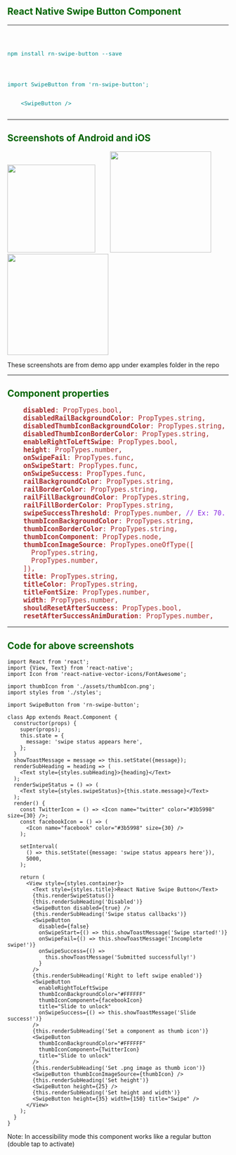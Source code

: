 <h2 style="color:darkgreen;">React Native Swipe Button Component</h2>
<hr>
<div style="color:darkcyan; font-size: 15px;">
  <code>
    <p>npm install rn-swipe-button --save</p>
    <p>import SwipeButton from 'rn-swipe-button';</p>
    &lt;SwipeButton /&gt; 
  </code>
</div>
<hr>
<div>
  <h2 style="color:darkgreen;">Screenshots of Android and iOS</h2>
  <img src="https://udaysravank.github.io/RNSwipeButton/rn-swipe-button-ios.png" width="200" style="margin-right: 30px;"/>
  <img src="https://udaysravank.github.io/RNSwipeButton/rn-swipe-button.png" style="margin-right: 30px;" width="230"/>
  <img src="https://udaysravank.github.io/RNSwipeButton/rn-swipe-button.gif" width="230" />
  <p>These screenshots are from demo app under examples folder in the repo</p>
</div>
<hr>
<h2 style="color:darkgreen;">Component properties</h2>
<pre style="font-size: 15px; color: brown;">
    <b>disabled</b>: PropTypes.bool,
    <b>disabledRailBackgroundColor</b>: PropTypes.string,
    <b>disabledThumbIconBackgroundColor</b>: PropTypes.string,
    <b>disabledThumbIconBorderColor</b>: PropTypes.string,
    <b>enableRightToLeftSwipe</b>: PropTypes.bool,
    <b>height</b>: PropTypes.number,
    <b>onSwipeFail</b>: PropTypes.func,
    <b>onSwipeStart</b>: PropTypes.func,
    <b>onSwipeSuccess</b>: PropTypes.func,
    <b>railBackgroundColor</b>: PropTypes.string,
    <b>railBorderColor</b>: PropTypes.string,
    <b>railFillBackgroundColor</b>: PropTypes.string,
    <b>railFillBorderColor</b>: PropTypes.string,
    <b>swipeSuccessThreshold</b>: PropTypes.number, <span style="color: blueviolet">// Ex: 70. Swipping 70% will be considered as successful swipe</span>
    <b>thumbIconBackgroundColor</b>: PropTypes.string,
    <b>thumbIconBorderColor</b>: PropTypes.string,
    <b>thumbIconComponent</b>: PropTypes.node,
    <b>thumbIconImageSource</b>: PropTypes.oneOfType([
      PropTypes.string,
      PropTypes.number,
    ]),
    <b>title</b>: PropTypes.string,
    <b>titleColor</b>: PropTypes.string,
    <b>titleFontSize</b>: PropTypes.number,
    <b>width</b>: PropTypes.number,
    <b>shouldResetAfterSuccess</b>: PropTypes.bool,
    <b>resetAfterSuccessAnimDuration</b>: PropTypes.number,
</pre>
<hr>
<h2 style="color:darkgreen;">Code for above screenshots</h2>

```
import React from 'react';
import {View, Text} from 'react-native';
import Icon from 'react-native-vector-icons/FontAwesome';

import thumbIcon from './assets/thumbIcon.png';
import styles from './styles';

import SwipeButton from 'rn-swipe-button';

class App extends React.Component {
  constructor(props) {
    super(props);
    this.state = {
      message: 'swipe status appears here',
    };
  }
  showToastMessage = message => this.setState({message});
  renderSubHeading = heading => (
    <Text style={styles.subHeading}>{heading}</Text>
  );
  renderSwipeStatus = () => (
    <Text style={styles.swipeStatus}>{this.state.message}</Text>
  );
  render() {
    const TwitterIcon = () => <Icon name="twitter" color="#3b5998" size={30} />;
    const facebookIcon = () => (
      <Icon name="facebook" color="#3b5998" size={30} />
    );

    setInterval(
      () => this.setState({message: 'swipe status appears here'}),
      5000,
    );

    return (
      <View style={styles.container}>
        <Text style={styles.title}>React Native Swipe Button</Text>
        {this.renderSwipeStatus()}
        {this.renderSubHeading('Disabled')}
        <SwipeButton disabled={true} />
        {this.renderSubHeading('Swipe status callbacks')}
        <SwipeButton
          disabled={false}
          onSwipeStart={() => this.showToastMessage('Swipe started!')}
          onSwipeFail={() => this.showToastMessage('Incomplete swipe!')}
          onSwipeSuccess={() =>
            this.showToastMessage('Submitted successfully!')
          }
        />
        {this.renderSubHeading('Right to left swipe enabled')}
        <SwipeButton
          enableRightToLeftSwipe
          thumbIconBackgroundColor="#FFFFFF"
          thumbIconComponent={facebookIcon}
          title="Slide to unlock"
          onSwipeSuccess={() => this.showToastMessage('Slide success!')}
        />
        {this.renderSubHeading('Set a component as thumb icon')}
        <SwipeButton
          thumbIconBackgroundColor="#FFFFFF"
          thumbIconComponent={TwitterIcon}
          title="Slide to unlock"
        />
        {this.renderSubHeading('Set .png image as thumb icon')}
        <SwipeButton thumbIconImageSource={thumbIcon} />
        {this.renderSubHeading('Set height')}
        <SwipeButton height={25} />
        {this.renderSubHeading('Set height and width')}
        <SwipeButton height={35} width={150} title="Swipe" />
      </View>
    );
  }
}
```

Note: In accessibility mode this component works like a regular button (double tap to activate)
